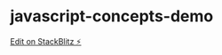 # javascript-concepts-demo

[Edit on StackBlitz ⚡️](https://stackblitz.com/edit/javascript-concepts-demo)